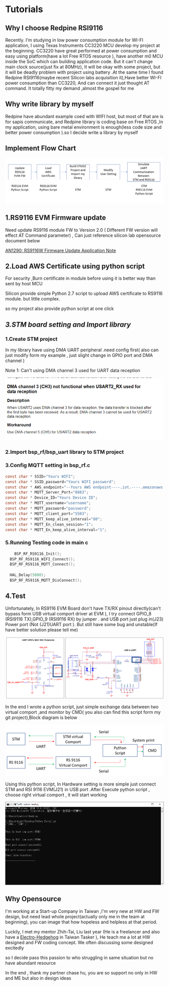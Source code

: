 # Tutorials

## Why I choose Redpine RSI9116

Recently. I'm studying in  low power consumption module for WI-FI application, I using Texas Instruments CC3220 MCU develop my project at the beginning. CC3220 have great performed at power consumption and easy using platform\(have a lot  Free RTOS resource \), have another m0 MCU inside the SoC which can building application code. But it can't change main clock source\(just fix at 80MHz\), It will be okay with some project, but it will be deadly problem with project using battery .At the same time I found Redpine RSI9116\(maybe recent Silicon labs acquisition it\),Have better  WI-FI power consumption than CC3220, And can connect it just thought AT command. It totally fitty my demand ,almost the gospel for me

## Why write library by myself

Redpine have abundant example coed with WIFI host, but most of that are is for sapis communicate, and Redpine library is coding base on  Free RTOS ,In my application, using bare metal environment is enough\(less code size and better power consumption \).so I decide write a library by myself 



## Implement Flow Chart

![This is the flow chart implement  RS9116 Using RS9116 EVM into STM32 Nucleo board](.gitbook/assets/image.png)

##  1.RS9116 EVM Firmware update

 Need  update RS9116 module FW to Version 2.0  \( Different FW version will effect AT Command  parameter\)  ,  Can just reference silicon lab opensource document below

 [AN1290: RS9116W Firmware Update Application Note](https://www.silabs.com/documents/login/application-notes/an1290-rs9116w-firmware-update-application-note.pdf)

## 2.Load AWS Certificate using python script

For security ,Burn certificate in module before using  it is  better way than sent by host MCU

Silicon provide simple Python 2.7 script to upload AWS certificate to RS9116 module. but little complex.

so my project also provide python script at one click 

## _3.STM board setting and Import library_

### 1.Create STM project 

In my library have using DMA UART peripheral .need config first\( also can just modify form my example , just slight change in GPIO port and DMA channel \)

Note 1: Can't using DMA channel 3 used for UART data reception

![STM32F42xx and STM32F43xx Errata sheet](.gitbook/assets/image%20%285%29.png)

### 2.Import bsp\_rf/bsp\_uart library to STM project

### 3.Config MQTT setting in bsp\_rf.c

```c
const char * SSID="Yours WIFI";
const char * SSID_password="Yours WIFI password";
const char * AWS_endpoint="--Yours AWS endpoint----.iot.----.amazonaws.com";
const char * MQTT_Server_Port="8883";
const char * Device_ID="Yours Device ID";
const char * MQTT_username="username";
const char * MQTT_password="password";
const char * MQTT_client_port="5503";
const char * MQTT_keep_alive_interval="80";
const char * MQTT_En_clean_session="1";
const char * MQTT_En_keep_alive_interval="1";
```

### 5.Running Testing code  in main c

```c
	BSP_RF_RS9116_Init();
  BSP_RF_RS9116_WIFI_Connect();
  BSP_RF_RS9116_MQTT_Connect();
  
  HAL_Delay(5000);
  BSP_RF_RS9116_MQTT_DisConnect();
```

## 4.Test

Unfortunately, In RS9116 EVM Board don't have TX/RX pinout directly\(can't bypass form USB virtual comport driver at EVM \), I try connect GPIO\_8 \(RSI9116 TX\),GPIO\_9 \(RSI9116 RX\) by jumper . and USB port just plug in\(J23\) Power port \(Not \(J21\)UART port \). But still have some bug and unstable\(If have better solution please tell me\)

![RS9116 EVM Sch ](.gitbook/assets/image%20%282%29.png)





In the end I wrote a python script, just simple exchange data between two virtual comport ,and monitor by CMD\( you also can find this script form my git project\),Block diagram is below

![Serial data exchange Block diagram ](.gitbook/assets/image%20%283%29.png)

Using this python script, In Hardware setting is more simple  just connect STM and RSI 9116 EVM\(J21\)  in USB port .After Execute python script , choose right virtual comport , it will start working

![screen shot: python script ](.gitbook/assets/image%20%284%29.png)

##  Why Opensource 

I'm working at a Start-up Company in Taiwan ,I'm very new at HW and FW design, but need lead  whole project\(actually only me  in the team at beginning\), you can image that how hopeless and helpless at that period.

 Luckily, I met my mentor  Zhih-Tai, Liu last year \(He is a freelancer and also have a  [Electro-Hedgehog](https://www.tasker.com.tw/workroom/3KWQr) in Taiwan Tasker \), He teach me a lot at HW designed and FW coding concept. We often discussing some designed excitedly  

 so I decide pass this passion to who struggling in  same situation but no have abundant  resource 

In the end , thank my partner chase hu, you are so support no only in HW and ME but also in  design ideas

